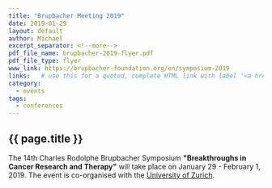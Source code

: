 ```yaml
---
title: "Brupbacher Meeting 2019"
date: 2019-01-29
layout: default
author: Michael
excerpt_separator: <!--more-->
pdf_file_name: brupbacher-2019-flyer.pdf
pdf_file_type: flyer
www_link: https://brupbacher-foundation.org/en/symposium-2019
links:   # use this for a quoted, complete HTML link with label '<a href="https://" target="_blank">...</a>'
category: 
  - events
tags: 
  - conferences
---
```


## {{ page.title }}

The 14th Charles Rodolphe Brupbacher Symposium __"Breakthroughs in Cancer Research and Therapy"__ will take place on January 29 - February 1, 2019. The event is co-organised with the [University of Zurich](https://www.uzh.ch).

<!--more-->

